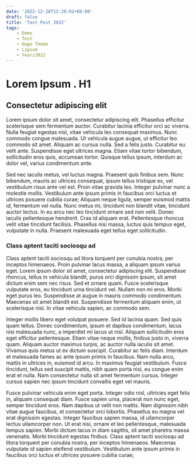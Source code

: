 ```yaml
---
date: '2022-12-26T12:20:02+08:00'
draft: false
title: 'Test Post 2022'
tags:
    - Demo
    - Test
    - Hugo Theme
    - Lipsum
    - Year/2022
---
```


# Lorem Ipsum . H1

## Consectetur adipiscing elit

Lorem ipsum dolor sit amet, consectetur adipiscing elit. Phasellus efficitur scelerisque sem fermentum auctor. Curabitur lacinia efficitur orci ac viverra. Nulla feugiat egestas nisl, vitae vehicula leo consequat maximus. Nunc commodo congue malesuada. Ut vehicula augue augue, ut efficitur leo commodo sit amet. Aliquam ac cursus nulla. Sed a felis justo. Curabitur eu velit ante. Suspendisse eget ultrices magna. Etiam vitae tortor bibendum, sollicitudin eros quis, accumsan tortor. Quisque tellus ipsum, interdum ac dolor vel, varius condimentum ante.

Sed nec iaculis metus, vel luctus magna. Praesent quis finibus sem. Nunc bibendum, mauris ac ultrices consequat, ipsum tellus tristique ex, vel vestibulum risus ante vel est. Proin vitae gravida leo. Integer pulvinar nunc a molestie mollis. Vestibulum ante ipsum primis in faucibus orci luctus et ultrices posuere cubilia curae; Aliquam neque ligula, semper euismod mattis id, fermentum vel nulla. Nunc metus mi, tincidunt non blandit vitae, tincidunt auctor lectus. In eu arcu nec leo tincidunt ornare sed non velit. Donec iaculis pellentesque hendrerit. Cras id aliquam erat. Pellentesque rhoncus velit vitae tincidunt facilisis. Phasellus nisi massa, luctus quis tempus eget, vulputate in nulla. Praesent malesuada eget tellus eget sollicitudin.

### Class aptent taciti sociosqu ad

Class aptent taciti sociosqu ad litora torquent per conubia nostra, per inceptos himenaeos. Proin pulvinar lacus massa, a aliquam ipsum varius eget. Lorem ipsum dolor sit amet, consectetur adipiscing elit. Suspendisse rhoncus, tellus in vehicula blandit, purus orci dignissim ipsum, sit amet dictum enim sem nec risus. Sed et ornare quam. Fusce scelerisque vulputate eros, eu tincidunt urna tincidunt vel. Nullam non mi eros. Morbi eget purus leo. Suspendisse at augue in mauris commodo condimentum. Maecenas sit amet blandit est. Suspendisse fermentum aliquam enim, ut scelerisque nisl. In vitae vehicula sapien, ac commodo sem.

Integer mollis libero eget volutpat posuere. Sed id lacinia quam. Sed quis quam tellus. Donec condimentum, ipsum et dapibus condimentum, lacus nisi malesuada nunc, a imperdiet mi lacus ut nisl. Aliquam sollicitudin eros eget efficitur pellentesque. Etiam vitae neque mollis, finibus justo in, viverra quam. Aliquam auctor maximus turpis, ac auctor nulla iaculis sit amet. Vivamus quis metus ut ex dictum suscipit. Curabitur ac felis diam. Interdum et malesuada fames ac ante ipsum primis in faucibus. Nam nulla arcu, mattis in ultrices in, euismod id arcu. In maximus feugiat vestibulum. Fusce tincidunt, tellus sed suscipit mattis, nibh quam porta nisi, eu congue enim erat et nulla. Nam consectetur nulla sit amet fermentum cursus. Integer cursus sapien nec ipsum tincidunt convallis eget vel mauris.

Fusce pulvinar vehicula enim eget porta. Integer odio nisl, ultricies eget felis in, aliquam consequat diam. Fusce sapien urna, placerat non nunc eget, semper tincidunt eros. Nam dapibus ut velit non mattis. Nam dignissim nibh vitae augue faucibus, et consectetur orci lobortis. Phasellus eu magna vel erat dignissim egestas. Integer faucibus sapien massa, id ullamcorper lectus ullamcorper non. Ut erat nisi, ornare et leo pellentesque, malesuada tempus sapien. Morbi dictum lacus in diam sagittis, sit amet pharetra massa venenatis. Morbi tincidunt egestas finibus. Class aptent taciti sociosqu ad litora torquent per conubia nostra, per inceptos himenaeos. Maecenas vulputate id sapien eleifend vestibulum. Vestibulum ante ipsum primis in faucibus orci luctus et ultrices posuere cubilia curae; 

